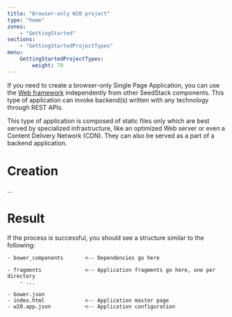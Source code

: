 ```yaml
---
title: "Browser-only W20 project"
type: "home"
zones:
    - "GettingStarted"
sections:
    - "GettingStartedProjectTypes"
menu:
    GettingStartedProjectTypes:
        weight: 70
---
```


If you need to create a browser-only Single Page Application, you can use the [Web framework](/docs/w20) independently from
other SeedStack components. This type of application can invoke backend(s) written with any technology through REST
APIs. 

This type of application is composed of static files only which are best served by specialized infrastructure, like 
an optimized Web server or even a Content Delivery Network (CDN). They can also be served as a part of a backend application.


# Creation

...

# Result

If the process is successful, you should see a structure similar to the following:

```plain
- bower_components       <-- Dependencies go here
      
- fragments              <-- Application fragments go here, one per directory
    - ...
    
- bower.json
- index.html             <-- Application master page 
- w20.app.json           <-- Application configuration                   
```
